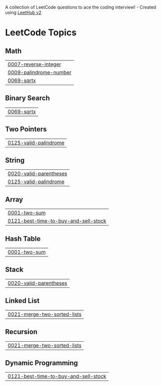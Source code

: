 A collection of LeetCode questions to ace the coding interview! - Created using [LeetHub v2](https://github.com/arunbhardwaj/LeetHub-2.0)
<!---LeetCode Topics Start-->
# LeetCode Topics
## Math
|  |
| ------- |
| [0007-reverse-integer](https://github.com/mridula2611/LeetCode/tree/master/0007-reverse-integer) |
| [0009-palindrome-number](https://github.com/mridula2611/LeetCode/tree/master/0009-palindrome-number) |
| [0069-sqrtx](https://github.com/mridula2611/LeetCode/tree/master/0069-sqrtx) |
## Binary Search
|  |
| ------- |
| [0069-sqrtx](https://github.com/mridula2611/LeetCode/tree/master/0069-sqrtx) |
## Two Pointers
|  |
| ------- |
| [0125-valid-palindrome](https://github.com/mridula2611/LeetCode/tree/master/0125-valid-palindrome) |
## String
|  |
| ------- |
| [0020-valid-parentheses](https://github.com/mridula2611/LeetCode/tree/master/0020-valid-parentheses) |
| [0125-valid-palindrome](https://github.com/mridula2611/LeetCode/tree/master/0125-valid-palindrome) |
## Array
|  |
| ------- |
| [0001-two-sum](https://github.com/mridula2611/LeetCode/tree/master/0001-two-sum) |
| [0121-best-time-to-buy-and-sell-stock](https://github.com/mridula2611/LeetCode/tree/master/0121-best-time-to-buy-and-sell-stock) |
## Hash Table
|  |
| ------- |
| [0001-two-sum](https://github.com/mridula2611/LeetCode/tree/master/0001-two-sum) |
## Stack
|  |
| ------- |
| [0020-valid-parentheses](https://github.com/mridula2611/LeetCode/tree/master/0020-valid-parentheses) |
## Linked List
|  |
| ------- |
| [0021-merge-two-sorted-lists](https://github.com/mridula2611/LeetCode/tree/master/0021-merge-two-sorted-lists) |
## Recursion
|  |
| ------- |
| [0021-merge-two-sorted-lists](https://github.com/mridula2611/LeetCode/tree/master/0021-merge-two-sorted-lists) |
## Dynamic Programming
|  |
| ------- |
| [0121-best-time-to-buy-and-sell-stock](https://github.com/mridula2611/LeetCode/tree/master/0121-best-time-to-buy-and-sell-stock) |
<!---LeetCode Topics End-->